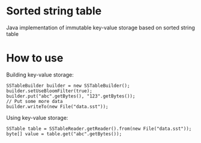 # Sorted string table
Java implementation of immutable key-value storage based on sorted string table

# How to use
Building key-value storage:
```
SSTableBuilder builder = new SSTableBuilder();
builder.setUseBloomFilter(true);
builder.put("abc".getBytes(), "123".getBytes());
// Put some more data
builder.writeTo(new File("data.sst"));
```
Using key-value storage:
```
SSTable table = SSTableReader.getReader().from(new File("data.sst"));
byte[] value = table.get("abc".getBytes());
```
